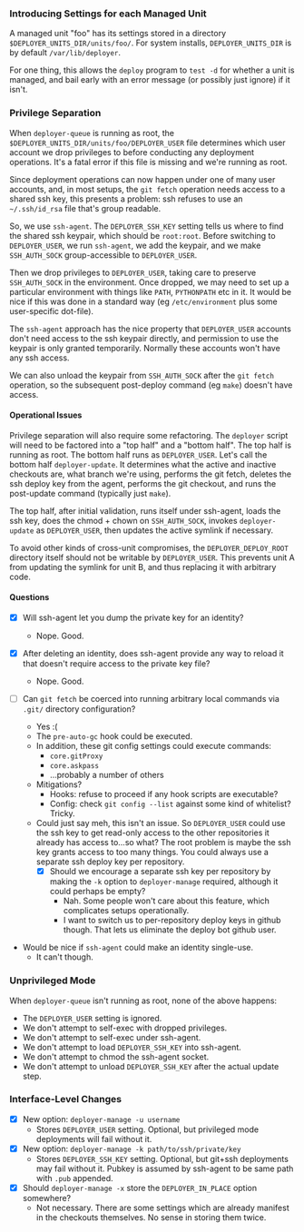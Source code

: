 ### Introducing Settings for each Managed Unit

A managed unit "foo" has its settings stored in a directory `$DEPLOYER_UNITS_DIR/units/foo/`. For system installs, `DEPLOYER_UNITS_DIR` is by default `/var/lib/deployer`.

For one thing, this allows the `deploy` program to `test -d` for whether a unit is managed, and bail early with an error message (or possibly just ignore) if it isn't.


### Privilege Separation

When `deployer-queue` is running as root, the `$DEPLOYER_UNITS_DIR/units/foo/DEPLOYER_USER` file determines which user account we drop privileges to before conducting any deployment operations. It's a fatal error if this file is missing and we're running as root.

Since deployment operations can now happen under one of many user accounts, and, in most setups, the `git fetch` operation needs access to a shared ssh key, this presents a problem: ssh refuses to use an `~/.ssh/id_rsa` file that's group readable.

So, we use `ssh-agent`. The `DEPLOYER_SSH_KEY` setting tells us where to find the shared ssh keypair, which should be `root:root`. Before switching to `DEPLOYER_USER`, we run `ssh-agent`, we add the keypair, and we make `SSH_AUTH_SOCK` group-accessible to `DEPLOYER_USER`.

Then we drop privileges to `DEPLOYER_USER`, taking care to preserve `SSH_AUTH_SOCK` in the environment. Once dropped, we may need to set up a particular environment with things like `PATH`, `PYTHONPATH` etc in it. It would be nice if this was done in a standard way (eg `/etc/environment` plus some user-specific dot-file).

The `ssh-agent` approach has the nice property that `DEPLOYER_USER` accounts don't need access to the ssh keypair directly, and permission to use the keypair is only granted temporarily. Normally these accounts won't have any ssh access.

We can also unload the keypair from `SSH_AUTH_SOCK` after the `git fetch` operation, so the subsequent post-deploy command (eg `make`) doesn't have access.

#### Operational Issues

Privilege separation will also require some refactoring. The `deployer` script will need to be factored into a "top half" and a "bottom half". The top half is running as root. The bottom half runs as `DEPLOYER_USER`. Let's call the bottom half `deployer-update`. It determines what the active and inactive checkouts are, what branch we're using, performs the git fetch, deletes the ssh deploy key from the agent, performs the git checkout, and runs the post-update command (typically just `make`).

The top half, after initial validation, runs itself under ssh-agent, loads the ssh key, does the chmod + chown on `SSH_AUTH_SOCK`, invokes `deployer-update` as `DEPLOYER_USER`, then updates the active symlink if necessary.

To avoid other kinds of cross-unit compromises, the `DEPLOYER_DEPLOY_ROOT` directory itself should not be writable by `DEPLOYER_USER`. This prevents unit A from updating the symlink for unit B, and thus replacing it with arbitrary code.

#### Questions

- [x] Will ssh-agent let you dump the private key for an identity?
  - Nope. Good. 

- [x] After deleting an identity, does ssh-agent provide any way to reload it that doesn't require access to the private key file?
  - Nope. Good.

- [ ] Can `git fetch` be coerced into running arbitrary local commands via `.git/` directory configuration?
  - Yes :(
  - The `pre-auto-gc` hook could be executed.
  - In addition, these git config settings could execute commands:
    - `core.gitProxy`
    - `core.askpass`
    - ...probably a number of others
  - Mitigations?
    - Hooks: refuse to proceed if any hook scripts are executable?
    - Config: check `git config --list` against some kind of whitelist? Tricky.
  - Could just say meh, this isn't an issue. So `DEPLOYER_USER` could use the ssh key to get read-only access to the other repositories it already has access to...so what? The root problem is maybe the ssh key grants access to too many things. You could always use a separate ssh deploy key per repository.
    - [x] Should we encourage a separate ssh key per repository by making the `-k` option to `deployer-manage` required, although it could perhaps be empty?
      - Nah. Some people won't care about this feature, which complicates setups operationally.
      - I want to switch us to per-repository deploy keys in github though. That lets us eliminate the deploy bot github user.

- Would be nice if `ssh-agent` could make an identity single-use.
  - It can't though.


### Unprivileged Mode

When `deployer-queue` isn't running as root, none of the above happens:

- The `DEPLOYER_USER` setting is ignored.
- We don't attempt to self-exec with dropped privileges.
- We don't attempt to self-exec under ssh-agent.
- We don't attempt to load `DEPLOYER_SSH_KEY` into ssh-agent.
- We don't attempt to chmod the ssh-agent socket.
- We don't attempt to unload `DEPLOYER_SSH_KEY` after the actual update step.


### Interface-Level Changes

- [x] New option: `deployer-manage -u username`
  - Stores `DEPLOYER_USER` setting. Optional, but privileged mode deployments will fail without it.
- [x] New option: `deployer-manage -k path/to/ssh/private/key`
  - Stores `DEPLOYER_SSH_KEY` setting. Optional, but git+ssh deployments may fail without it. Pubkey is assumed by ssh-agent to be same path with `.pub` appended.
- [x] Should `deployer-manage -x` store the `DEPLOYER_IN_PLACE` option somewhere?
  - Not necessary. There are some settings which are already manifest in the checkouts themselves. No sense in storing them twice.

